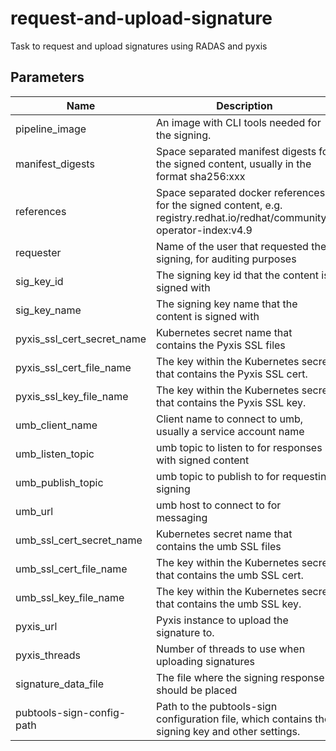 # request-and-upload-signature

Task to request and upload signatures using RADAS and pyxis

## Parameters

| Name                       | Description                                                                                                            | Optional | Default value                                         |
|----------------------------|------------------------------------------------------------------------------------------------------------------------|----------|-------------------------------------------------------|
| pipeline_image             | An image with CLI tools needed for the signing.                                                                        | Yes      | quay.io/redhat-isv/operator-pipelines-images:released |
| manifest_digests           | Space separated manifest digests for the signed content, usually in the format sha256:xxx                              | No       | -                                                     |
| references                 | Space separated docker references for the signed content, e.g. registry.redhat.io/redhat/community-operator-index:v4.9 | No       | -                                                     |
| requester                  | Name of the user that requested the signing, for auditing purposes                                                     | No       | -                                                     |
| sig_key_id                 | The signing key id that the content is signed with                                                                     | Yes      | 4096R/55A34A82 SHA-256                                |
| sig_key_name               | The signing key name that the content is signed with                                                                   | Yes      | containerisvsign                                      |
| pyxis_ssl_cert_secret_name | Kubernetes secret name that contains the Pyxis SSL files                                                               | No       | -                                                     |
| pyxis_ssl_cert_file_name   | The key within the Kubernetes secret that contains the Pyxis SSL cert.                                                 | No       | -                                                     |
| pyxis_ssl_key_file_name    | The key within the Kubernetes secret that contains the Pyxis SSL key.                                                  | No       | -                                                     |
| umb_client_name            | Client name to connect to umb, usually a service account name                                                          | Yes      | operatorpipelines                                     |
| umb_listen_topic           | umb topic to listen to for responses with signed content                                                               | Yes      | VirtualTopic.eng.robosignatory.isv.sign               |
| umb_publish_topic          | umb topic to publish to for requesting signing                                                                         | Yes      | VirtualTopic.eng.operatorpipelines.isv.sign           |
| umb_url                    | umb host to connect to for messaging                                                                                   | Yes      | umb.api.redhat.com                                    |
| umb_ssl_cert_secret_name   | Kubernetes secret name that contains the umb SSL files                                                                 | No       | -                                                     |
| umb_ssl_cert_file_name     | The key within the Kubernetes secret that contains the umb SSL cert.                                                   | No       | -                                                     |
| umb_ssl_key_file_name      | The key within the Kubernetes secret that contains the umb SSL key.                                                    | No       | -                                                     |
| pyxis_url                  | Pyxis instance to upload the signature to.                                                                             | Yes      | https://pyxis.engineering.redhat.com                  |
| pyxis_threads              | Number of threads to use when uploading signatures                                                                     | Yes      | 5                                                     |
| signature_data_file        | The file where the signing response should be placed                                                                   | Yes      | signing_response.json                                 |
| pubtools-sign-config-path  | Path to the pubtools-sign configuration file, which contains the signing key and other settings.                       | Yes      | /shared/pubtools-sign-config.yaml                     |
